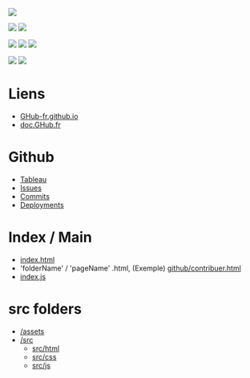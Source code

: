 <a href=""><img src="https://img.shields.io/website?down_color=red&down_message=offline&style=for-the-badge&up_color=green&up_message=online&url=https%3A%2F%2FGHub-fr.github.io"></a>

<a href=""><img src="https://img.shields.io/github/commit-activity/m/GHub-fr/GHub-fr.github.io?color=red&style=for-the-badge"></a>
<a href=""><img src="https://img.shields.io/github/last-commit/GHub-fr/GHub-fr.github.io?color=red&style=for-the-badge"></a>

<a href=""><img src="https://img.shields.io/github/stars/GHub-fr?color=red&style=for-the-badge"></a>
<a href=""><img src="https://img.shields.io/github/stars/GHub-fr/GHub-fr.github.io?color=red&label=repo%20stars&style=for-the-badge"></a>
<a href=""><img src="https://img.shields.io/github/contributors/GHub-fr/GHub-fr.github.io?style=for-the-badge"></a>

<a href=""><img src="https://img.shields.io/github/languages/code-size/GHub-fr/GHub-fr.github.io?color=red"></a>
<a href=""><img src="https://img.shields.io/github/repo-size/GHub-fr/GHub-fr.github.io?color=red"></a>

# Liens
- [GHub-fr.github.io](https://GHub-fr.github.io)
- [doc.GHub.fr](https://doc.ghub.fr)

# Github
- [Tableau](https://github.com/orgs/GHub-fr/projects/4/)
- [Issues](https://github.com/GHub-fr/GHub-fr.github.io/issues)
- [Commits](https://github.com/GHub-fr/GHub-fr.github.io/commits/main)
- [Deployments](https://github.com/GHub-fr/GHub-fr.github.io/deployments)

# Index / Main
- [index.html](https://github.com/GHub-fr/GHub-fr.github.io/blob/main/index.html)
- 'folderName' / 'pageName' .html, (Exemple) [github/contribuer.html](https://github.com/GHub-fr/GHub-fr.github.io/blob/main/github/contribuer.html)
- [index.js](https://github.com/GHub-fr/GHub-fr.github.io/blob/main/src/js/index.js)

# src folders
- [/assets](https://github.com/GHub-fr/GHub-fr.github.io/blob/main/assets)
- [/src](https://github.com/GHub-fr/GHub-fr.github.io/blob/main/src)
  - [src/html](https://github.com/GHub-fr/GHub-fr.github.io/blob/main/src/html)
  - [src/css](https://github.com/GHub-fr/GHub-fr.github.io/blob/main/src/css)
  - [src/js](https://github.com/GHub-fr/GHub-fr.github.io/blob/main/src/js)
